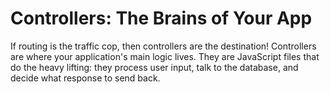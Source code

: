 # Controllers: The Brains of Your App

If routing is the traffic cop, then controllers are the destination! Controllers are where your application's main logic lives. They are JavaScript files that do the heavy lifting: they process user input, talk to the database, and decide what response to send back.